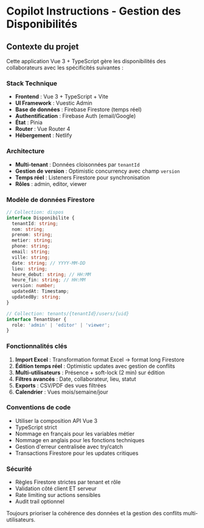 # Copilot Instructions - Gestion des Disponibilités

<!-- Use this file to provide workspace-specific custom instructions to Copilot. For more details, visit https://code.visualstudio.com/docs/copilot/copilot-customization#_use-a-githubcopilotinstructionsmd-file -->

## Contexte du projet

Cette application Vue 3 + TypeScript gère les disponibilités des collaborateurs avec les spécificités suivantes :

### Stack Technique
- **Frontend** : Vue 3 + TypeScript + Vite
- **UI Framework** : Vuestic Admin
- **Base de données** : Firebase Firestore (temps réel)
- **Authentification** : Firebase Auth (email/Google)
- **État** : Pinia
- **Router** : Vue Router 4
- **Hébergement** : Netlify

### Architecture
- **Multi-tenant** : Données cloisonnées par `tenantId`
- **Gestion de version** : Optimistic concurrency avec champ `version`
- **Temps réel** : Listeners Firestore pour synchronisation
- **Rôles** : admin, editor, viewer

### Modèle de données Firestore
```typescript
// Collection: dispos
interface Disponibilite {
  tenantId: string;
  nom: string;
  prenom: string;
  metier: string;
  phone: string;
  email: string;
  ville: string;
  date: string; // YYYY-MM-DD
  lieu: string;
  heure_debut: string; // HH:MM
  heure_fin: string; // HH:MM
  version: number;
  updatedAt: Timestamp;
  updatedBy: string;
}

// Collection: tenants/{tenantId}/users/{uid}
interface TenantUser {
  role: 'admin' | 'editor' | 'viewer';
}
```

### Fonctionnalités clés
1. **Import Excel** : Transformation format Excel → format long Firestore
2. **Édition temps réel** : Optimistic updates avec gestion de conflits
3. **Multi-utilisateurs** : Présence + soft-lock (2 min) sur édition
4. **Filtres avancés** : Date, collaborateur, lieu, statut
5. **Exports** : CSV/PDF des vues filtrées
6. **Calendrier** : Vues mois/semaine/jour

### Conventions de code
- Utiliser la composition API Vue 3
- TypeScript strict
- Nommage en français pour les variables métier
- Nommage en anglais pour les fonctions techniques
- Gestion d'erreur centralisée avec try/catch
- Transactions Firestore pour les updates critiques

### Sécurité
- Règles Firestore strictes par tenant et rôle
- Validation côté client ET serveur
- Rate limiting sur actions sensibles
- Audit trail optionnel

Toujours prioriser la cohérence des données et la gestion des conflits multi-utilisateurs.
